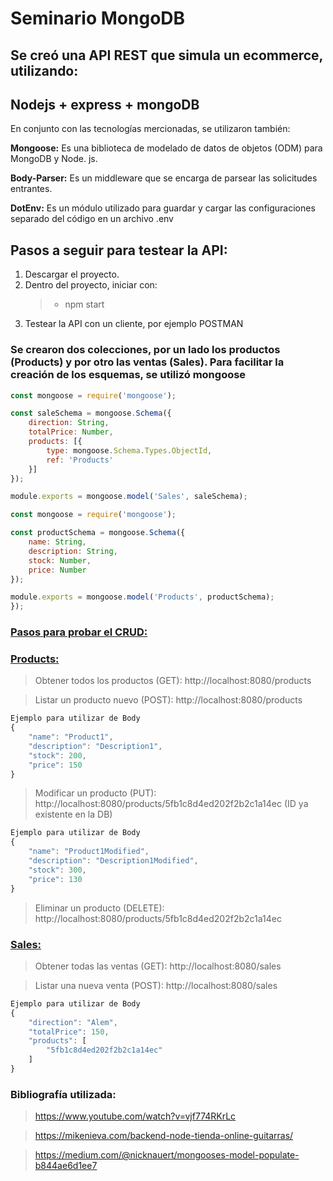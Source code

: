 # Seminario MongoDB

## Se creó una API REST que simula un ecommerce, utilizando: 

## <strong> Nodejs + express + mongoDB </strong>

En conjunto con las tecnologías mercionadas, se utilizaron también:

**Mongoose:** Es una biblioteca de modelado de datos de objetos (ODM) para MongoDB y Node. js.

**Body-Parser:** Es un middleware que se encarga de parsear las solicitudes entrantes.

**DotEnv:** Es un módulo utilizado para guardar y cargar las configuraciones separado del código en un archivo .env

## Pasos a seguir para testear la API:

1. Descargar el proyecto.
2. Dentro del proyecto, iniciar con:
    >- npm start
3. Testear la API con un cliente, por ejemplo POSTMAN


### Se crearon dos colecciones, por un lado los productos (Products) y por otro las ventas (Sales). Para facilitar la creación de los esquemas, se utilizó mongoose

```js
const mongoose = require('mongoose');

const saleSchema = mongoose.Schema({
    direction: String,
    totalPrice: Number,
    products: [{ 
        type: mongoose.Schema.Types.ObjectId, 
        ref: 'Products' 
    }]
});

module.exports = mongoose.model('Sales', saleSchema);
```

```js
const mongoose = require('mongoose');

const productSchema = mongoose.Schema({
    name: String,
    description: String,
    stock: Number,
    price: Number
});

module.exports = mongoose.model('Products', productSchema);
});
```

### <ins>Pasos para probar el CRUD:</ins>

### <ins>**Products:**</ins>

> Obtener todos los productos (GET): http://localhost:8080/products

> Listar un producto nuevo (POST): http://localhost:8080/products

```js
Ejemplo para utilizar de Body
{
    "name": "Product1",
    "description": "Description1",
    "stock": 200,
    "price": 150
}
```

> Modificar un producto (PUT): http://localhost:8080/products/5fb1c8d4ed202f2b2c1a14ec
(ID ya existente en la DB)

```js
Ejemplo para utilizar de Body
{
    "name": "Product1Modified",
    "description": "Description1Modified",
    "stock": 300,
    "price": 130
}
```

> Eliminar un producto (DELETE): http://localhost:8080/products/5fb1c8d4ed202f2b2c1a14ec

### <ins>**Sales:**</ins>

> Obtener todas las ventas (GET): http://localhost:8080/sales

> Listar una nueva venta (POST): http://localhost:8080/sales

```js
Ejemplo para utilizar de Body
{
    "direction": "Alem",
    "totalPrice": 150,
    "products": [
        "5fb1c8d4ed202f2b2c1a14ec"
    ]
}
```

### Bibliografía utilizada:

> https://www.youtube.com/watch?v=vjf774RKrLc
 
> https://mikenieva.com/backend-node-tienda-online-guitarras/

> https://medium.com/@nicknauert/mongooses-model-populate-b844ae6d1ee7

